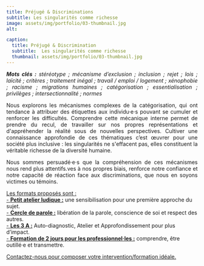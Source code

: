 ```yaml
---
title: Préjugé & Discriminations
subtitle: Les singularités comme richesse
image: assets/img/portfolio/03-thumbnail.jpg
alt: 

caption:
  title: Préjugé & Discrimination
  subtitle:  Les singularités comme richesse
  thumbnail: assets/img/portfolio/03-thumbnail.jpg
---
```

<p style="text-align: justify;"><em><strong>Mots clés :</strong> stéréotype ; mécanisme d’exclusion ; inclusion ; rejet ; lois ; laïcité ; critères ; traitement inégal ; travail / emploi / logement ; xénophobie ; racisme ; migrations humaines ; catégorisation ; essentialisation ; privilèges ; intersectionnalité ; normes</em></p>

<p style="text-align: justify;">Nous explorons les mécanismes complexes de la catégorisation, qui ont tendance à attribuer des étiquettes aux individu·e·s pouvant se cumuler et renforcer les difficultés. Comprendre cette mécanique interne permet de prendre du recul, de travailler sur nos propres représentations et d'appréhender la réalité sous de nouvelles perspectives. Cultiver une connaissance approfondie de ces thématiques c’est œuvrer pour une société plus inclusive : les singularités ne s'effacent pas, elles constituent la véritable richesse de la diversité humaine. </p> 

<p style="text-align: justify;">Nous sommes persuadé·e·s que la compréhension de ces mécanismes nous rend plus attentifs.ves à nos propres biais, renforce notre confiance et notre capacité de réaction face aux discriminations, que nous en soyons victimes ou témoins.</p> 


[Les formats proposés sont :](/formats)<br/>
[- **Petit atelier ludique :**](/formats)  une sensibilisation pour une première approche du sujet.<br/>
[- **Cercle de parole :**](/formats) libération de la parole, conscience de soi et respect des autres.<br/>
[- **Les 3 A :**](/formats) Auto-diagnostic, Atelier et Approfondissement pour plus d’impact.<br/>
[- **Formation de 2 jours pour les professionnel·les :**](/formats) comprendre, être outillé·e et transmettre.






<a class="nav-link js-scroll-trigger active" href="index.html#contact">Contactez-nous pour composer votre intervention/formation idéale.</a>
